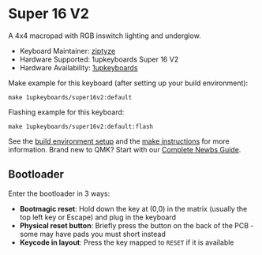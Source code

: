 # Super 16 V2

A 4x4 macropad with RGB inswitch lighting and underglow. 

* Keyboard Maintainer: [ziptyze](https://github.com/ziptyze)
* Hardware Supported: 1upkeyboards Super 16 V2
* Hardware Availability: [1upkeyboards](https://1upkeyboards.com/)

Make example for this keyboard (after setting up your build environment):

    make 1upkeyboards/super16v2:default

Flashing example for this keyboard:

    make 1upkeyboards/super16v2:default:flash

See the [build environment setup](https://docs.qmk.fm/#/getting_started_build_tools) and the [make instructions](https://docs.qmk.fm/#/getting_started_make_guide) for more information. Brand new to QMK? Start with our [Complete Newbs Guide](https://docs.qmk.fm/#/newbs).

## Bootloader

Enter the bootloader in 3 ways:

* **Bootmagic reset**: Hold down the key at (0,0) in the matrix (usually the top left key or Escape) and plug in the keyboard
* **Physical reset button**: Briefly press the button on the back of the PCB - some may have pads you must short instead
* **Keycode in layout**: Press the key mapped to `RESET` if it is available
